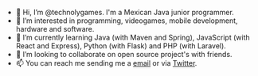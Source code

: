- 👋 Hi, I’m @technolygames. I'm a Mexican Java junior programmer.
- 👀 I’m interested in programming, videogames, mobile development, hardware and software.
- 🌱 I’m currently learning Java (with Maven and Spring), JavaScript (with React and Express), Python (with Flask) and PHP (with Laravel).
- 💞️ I’m looking to collaborate on open source project's with friends.
- 📫 You can reach me sending me a [email](mailto:business.technolygames@gmail.com) or via [Twitter](https://twitter.com/TechnolyGames).

<!---
technolygames/technolygames is a ✨ special ✨ repository because its `README.md` (this file) appears on your GitHub profile.
You can click the Preview link to take a look at your changes.
--->
